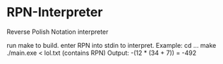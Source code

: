 RPN-Interpreter
===============

Reverse Polish Notation interpreter

run make to build. enter RPN into stdin to interpret.
Example:
cd ...
make
./main.exe < lol.txt (contains RPN)
Output:
-(12 * (34 + 7))
= -492
